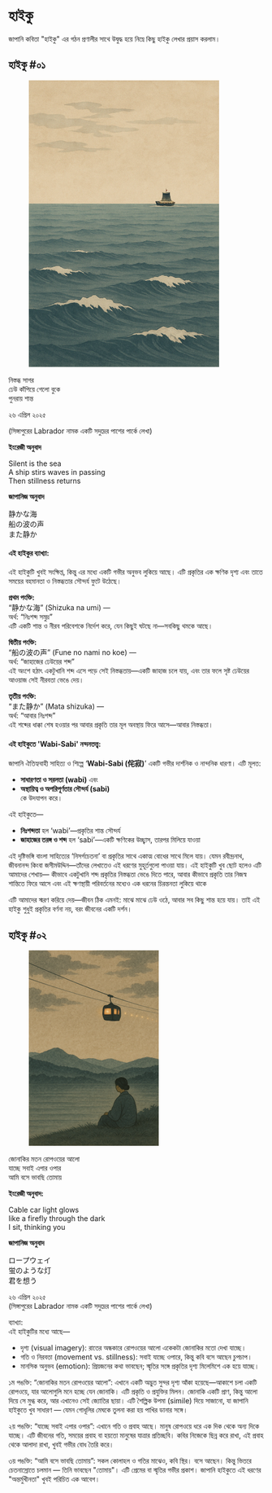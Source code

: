 # হাইকু

জাপানি কবিতা "হাইকু" এর গঠন প্রণালীর সাথে উদ্বুদ্ধ হয়ে নিম্নে কিছু হাইকু লেখার প্রয়াস করলাম।



## হাইকু #০১&#x20;

<figure><img src="../../.gitbook/assets/haiku2.png" alt="" width="375"><figcaption></figcaption></figure>

নিস্তব্ধ সাগর\
ঢেউ কাঁপিয়ে গেলো বুকে\
পুনরায় শান্ত

২৬ এপ্রিল ২০২৫

(সিঙ্গাপুরের Labrador নামক একটি সদুদ্রের পাশের পার্কে লেখা)

**ইংরেজী অনুবাদ**

Silent is the sea\
A ship stirs waves in passing\
Then stillness returns



**জাপানিজ অনুবাদ**

静かな海\
船の波の声\
また静か





#### **এই হাইকুর ব্যাখ্যা:**

এই হাইকুটি খুবই সংক্ষিপ্ত, কিন্তু এর মধ্যে একটি গভীর অনুভব লুকিয়ে আছে। এটি প্রকৃতির এক ক্ষণিক দৃশ্য এবং তাতে সময়ের বহমানতা ও নিস্তব্ধতার সৌন্দর্য ফুটে উঠেছে।

**প্রথম পংক্তি:**\
“静かな海” (Shizuka na umi) —\
অর্থ: “নিঃশব্দ সমুদ্র”\
এটি একটি শান্ত ও নীরব পরিবেশকে নির্দেশ করে, যেন কিছুই ঘটছে না—সবকিছু থমকে আছে।

**দ্বিতীয় পংক্তি:**\
“船の波の声” (Fune no nami no koe) —\
অর্থ: “জাহাজের ঢেউয়ের শব্দ”\
এই অংশে হঠাৎ একটুখানি শব্দ এসে পড়ে সেই নিস্তব্ধতায়—একটি জাহাজ চলে যায়, এবং তার ফলে সৃষ্ট ঢেউয়ের আওয়াজ সেই নীরবতা ভেঙে দেয়।

**তৃতীয় পংক্তি:**\
“また静か” (Mata shizuka) —\
অর্থ: “আবার নিঃশব্দ”\
এই শব্দের ধাক্কা শেষ হওয়ার পর আবার প্রকৃতি তার মূল অবস্থায় ফিরে আসে—আবার নিস্তব্ধতা।

#### **এই হাইকুতে 'Wabi-Sabi' নন্দনতত্ত্ব:**

জাপানি ঐতিহ্যবাহী সাহিত্য ও শিল্পে ‘**Wabi-Sabi (侘寂)**’ একটি গভীর দার্শনিক ও নান্দনিক ধারণা। এটি মূলত:

* **সাধারণতা ও সরলতা (wabi)** এবং
* **অস্থায়িত্ব ও অপরিপূর্ণতার সৌন্দর্য (sabi)**\
  কে উদযাপন করে।

এই হাইকুতে—

* **নিঃশব্দতা** হল ‘wabi’—প্রকৃতির শান্ত সৌন্দর্য
* **জাহাজের তরঙ্গ ও শব্দ** হল ‘sabi’—একটি ক্ষণিকের উচ্ছ্বাস, তারপর মিলিয়ে যাওয়া

এই দৃষ্টিভঙ্গি বাংলা সাহিত্যের ‘নিসর্গচেতনা’ বা প্রকৃতির সাথে একাত্ম বোধের সাথে মিলে যায়। যেমন রবীন্দ্রনাথ, জীবনানন্দ কিংবা জসীমউদ্দিন—তাঁদের লেখাতেও এই ধরণের মুহূর্তগুলো পাওয়া যায়। এই হাইকুটি খুব ছোট হলেও এটি আমাদের শেখায়— কীভাবে একটুখানি শব্দ প্রকৃতির নিস্তব্ধতা ভেঙে দিতে পারে, আবার কীভাবে প্রকৃতি তার নিজস্ব শান্তিতে ফিরে আসে এবং এই ক্ষণস্থায়ী পরিবর্তনের মধ্যেও এক ধরনের চিরন্তনতা লুকিয়ে থাকে

এটি আমাদের স্মরণ করিয়ে দেয়—জীবন ঠিক এমনই: মাঝে মাঝে ঢেউ ওঠে, আবার সব কিছু শান্ত হয়ে যায়। তাই এই হাইকু শুধুই প্রকৃতির বর্ণনা নয়, বরং জীবনের একটি দর্শন।



## হাইকু #০২

<figure><img src="../../.gitbook/assets/haiku1.png" alt="" width="256"><figcaption></figcaption></figure>

জোনাকির মতন রোপওয়ের আলো\
যাচ্ছে সবাই এপার ওপার\
আমি বসে ভাবছি তোমায়



**ইংরেজী অনুবাদ:**

Cable car light glows\
like a firefly through the dark\
I sit, thinking you



**জাপানিজ অনুবাদ**

ロープウェイ\
蛍のような灯\
君を想う

২৬ এপ্রিল ২০২৫\
(সিঙ্গাপুরের Labrador নামক একটি সদুদ্রের পাশের পার্কে লেখা)

ব্যাখ্যা:\
এই হাইকুটির মধ্যে আছে—

* দৃশ্য (visual imagery): রাতের অন্ধকারে রোপওয়ের আলো একেকটা জোনাকির মতো দেখা যাচ্ছে।
* গতি ও নিরবতা (movement vs. stillness): সবাই যাচ্ছে ওপারে, কিন্তু কবি বসে আছেন চুপচাপ।
* মানসিক অনুভব (emotion): প্রিয়জনের কথা ভাবছেন; স্মৃতির সঙ্গে প্রকৃতির দৃশ্য মিলেমিশে এক হয়ে যাচ্ছে।

১ম পঙক্তি: “জোনাকির মতন রোপওয়ের আলো”: এখানে একটি অদ্ভুত সুন্দর দৃশ্য আঁকা হয়েছে—আকাশে চলা একটি রোপওয়ে, যার আলোগুলি মনে হচ্ছে যেন জোনাকি। এটি প্রকৃতি ও প্রযুক্তির মিলন। জোনাকি একটি প্রাণ, কিন্তু আলো দিয়ে সে মুগ্ধ করে, আর এখানেও সেই জ্যোতির ছায়া। এটি শৈল্পিক উপমা (simile) দিয়ে সাজানো, যা জাপানি হাইকুতে খুব সাধারণ — যেমন গোধূলির মেঘকে তুলনা করা হয় পাখির ডানার সঙ্গে।

২য় পঙক্তি: “যাচ্ছে সবাই এপার ওপার”: এখানে গতি ও প্রবাহ আছে। মানুষ রোপওয়ে ধরে এক দিক থেকে অন্য দিকে যাচ্ছে। এটি জীবনের গতি, সময়ের প্রবাহ বা হয়তো মানুষের যাত্রার প্রতিচ্ছবি। কবির নিজেকে ছিন্ন করে রাখা, এই প্রবাহ থেকে আলাদা রাখা, খুবই গভীর বোধ তৈরি করে।

৩য় পঙক্তি: “আমি বসে ভাবছি তোমায়”: সকল কোলাহল ও গতির মাঝেও, কবি স্থির। বসে আছেন। কিন্তু ভিতরে চেতনাস্রোতে চলমান — তিনি ভাবছেন "তোমায়"। এটি প্রেমের বা স্মৃতির গভীর প্রকাশ। জাপানি হাইকুতে এই ধরণের "অন্তর্মুখীনতা" খুবই পরিচিত এক আবেগ।











